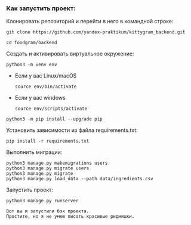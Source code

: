 ### Как запустить проект:

Клонировать репозиторий и перейти в него в командной строке:

```
git clone https://github.com/yandex-praktikum/kittygram_backend.git
```

```
cd foodgram/backend
```

Cоздать и активировать виртуальное окружение:

```
python3 -m venv env
```

* Если у вас Linux/macOS

    ```
    source env/bin/activate
    ```

* Если у вас windows

    ```
    source env/scripts/activate
    ```

```
python3 -m pip install --upgrade pip
```

Установить зависимости из файла requirements.txt:

```
pip install -r requirements.txt
```

Выполнить миграции:

```
python3 manage.py makemigrations users
python3 manage.py migrate users
python3 manage.py migrate
python3 manage.py load_data --path data/ingredients.csv
```

Запустить проект:

```
python3 manage.py runserver
```

```
Вот вы и запустили бэк проекта.
Простите, но я не умею писать красивые ридмишки.
```